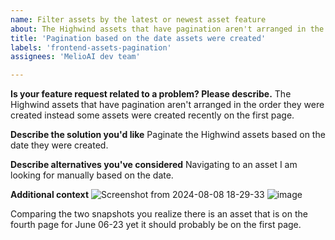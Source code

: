 ```yaml
---
name: Filter assets by the latest or newest asset feature
about: The Highwind assets that have pagination aren't arranged in the order they were created instead some assets were created recently on the first page.
title: 'Pagination based on the date assets were created'
labels: 'frontend-assets-pagination'
assignees: 'MelioAI dev team'

---
```


**Is your feature request related to a problem? Please describe.**
The Highwind assets that have pagination aren't arranged in the order they were created instead some assets were created recently on the first page.

**Describe the solution you'd like**
Paginate the Highwind assets based on the date they were created.

**Describe alternatives you've considered**
Navigating to an asset I am looking for manually based on the date.

**Additional context**
![Screenshot from 2024-08-08 18-29-33](https://github.com/user-attachments/assets/b551aac8-6fd3-466a-947a-14aece1976bb)
![image](https://github.com/user-attachments/assets/0ce900ad-d9ef-4983-97fa-4f21bd0cb2b0)

Comparing the two snapshots you realize there is an asset that is on the fourth page for June 06-23 yet it should probably be on the first page.


